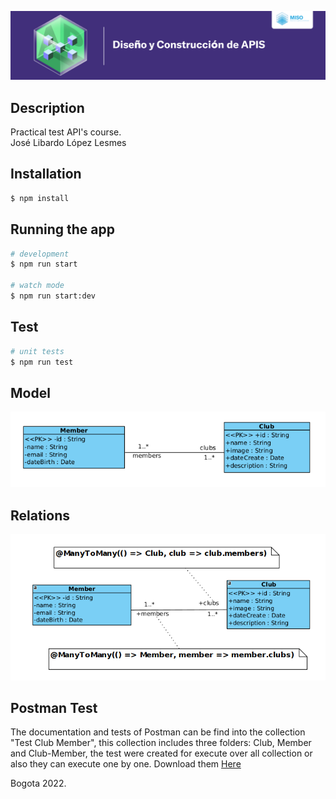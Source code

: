 ![banner](https://github.com/J3LopezL/202214_BaseProject/blob/master/images/banner.jpg)

## Description

Practical test API's course.<br>José Libardo López Lesmes

## Installation

```bash
$ npm install
```

## Running the app

```bash
# development
$ npm run start

# watch mode
$ npm run start:dev
```

## Test

```bash
# unit tests
$ npm run test
```

## Model
![Model](https://github.com/J3LopezL/202214_BaseProject/blob/master/images/model.png)

## Relations
![Relations](https://github.com/J3LopezL/202214_BaseProject/blob/master/images/relations.png)

## Postman Test

The documentation and tests of Postman can be find into the collection "Test Club Member", this collection includes three folders: Club, Member and Club-Member, the test were created for execute over all collection or also they can execute one by one. Download them [Here](https://github.com/J3LopezL/202214_BaseProject/blob/master/collections/Test%20Club%20Member.postman_collection.json)

Bogota 2022.

